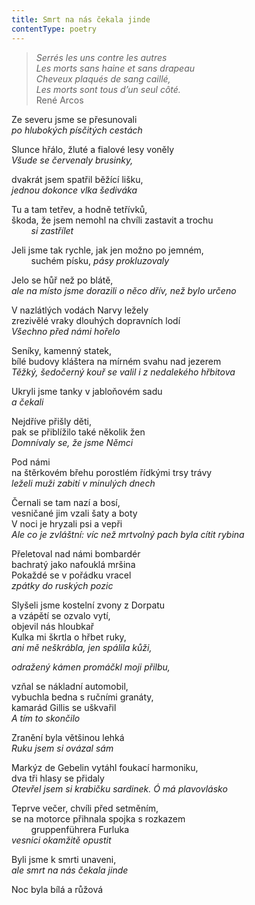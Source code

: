 ```yaml
---
title: Smrt na nás čekala jinde
contentType: poetry
---
```


<section>

>_Serrés les uns contre les autres_  
>_Les morts sans haine et sans drapeau_  
>_Cheveux plaqués de sang caillé,_  
>_Les morts sont tous d’un seul côté._  
> René Arcos

Ze severu jsme se přesunovali  
_po hlubokých písčitých cestách_

</section>

<section>

Slunce hřálo, žluté a fialové lesy voněly  
_Všude se červenaly brusinky,_

</section>

<section>

dvakrát jsem spatřil běžící lišku,  
_jednou dokonce vlka šediváka_

</section>

<section>

Tu a tam tetřev, a hodně tetřívků,  
škoda, že jsem nemohl na chvíli zastavit a trochu\
        _si zastřílet_

</section>

<section>

Jeli jsme tak rychle, jak jen možno po jemném,\
        suchém písku,
_pásy prokluzovaly_

</section>

<section>

Jelo se hůř než po blátě,  
_ale na místo jsme dorazili o něco dřív, než bylo určeno_

</section>

<section>

V nazlátlých vodách Narvy ležely  
zrezivělé vraky dlouhých dopravních lodí  
_Všechno před námi hořelo_

</section>

<section>

Seníky, kamenný statek,  
bílé budovy kláštera na mírném svahu nad jezerem  
_Těžký, šedočerný kouř se valil i z nedalekého hřbitova_

</section>

<section>

Ukryli jsme tanky v jabloňovém sadu  
_a čekali_

</section>

<section>

Nejdříve přišly děti,  
pak se přiblížilo také několik žen  
_Domnívaly se, že jsme Němci_

</section>

<section>

Pod námi  
na štěrkovém břehu porostlém řídkými trsy trávy  
_leželi muži zabití v minulých dnech_

</section>

<section>

Černali se tam nazí a bosí,  
vesničané jim vzali šaty a boty  
V noci je hryzali psi a vepři  
_Ale co je zvláštní: víc než mrtvolný pach byla cítit rybina_

</section>

<section>

Přeletoval nad námi bombardér  
bachratý jako nafouklá mršina  
Pokaždé se v pořádku vracel  
_zpátky do ruských pozic_

</section>

<section>

Slyšeli jsme kostelní zvony z Dorpatu  
a vzápětí se ozvalo vytí,  
objevil nás hloubkař  
Kulka mi škrtla o hřbet ruky,  
_ani mě neškrábla, jen spálila kůži,_

</section>

<section>

_odražený kámen promáčkl moji přilbu,_

</section>

<section>

vzňal se nákladní automobil,  
vybuchla bedna s ručními granáty,  
kamarád Gillis se uškvařil  
_A tím to skončilo_

</section>

<section>

Zranění byla většinou lehká  
_Ruku jsem si ovázal sám_

</section>

<section>

Markýz de Gebelin vytáhl foukací harmoniku,  
dva tři hlasy se přidaly  
_Otevřel jsem si krabičku sardinek. Ó má plavovlásko_

</section>

<section>

Teprve večer, chvíli před setměním,  
se na motorce přihnala spojka s rozkazem\
        gruppenführera Furluka  
_vesnici okamžitě opustit_

</section>

<section>

Byli jsme k smrti unaveni,  
_ale smrt na nás čekala jinde_

</section>

<section>

Noc byla bílá a růžová

</section>
